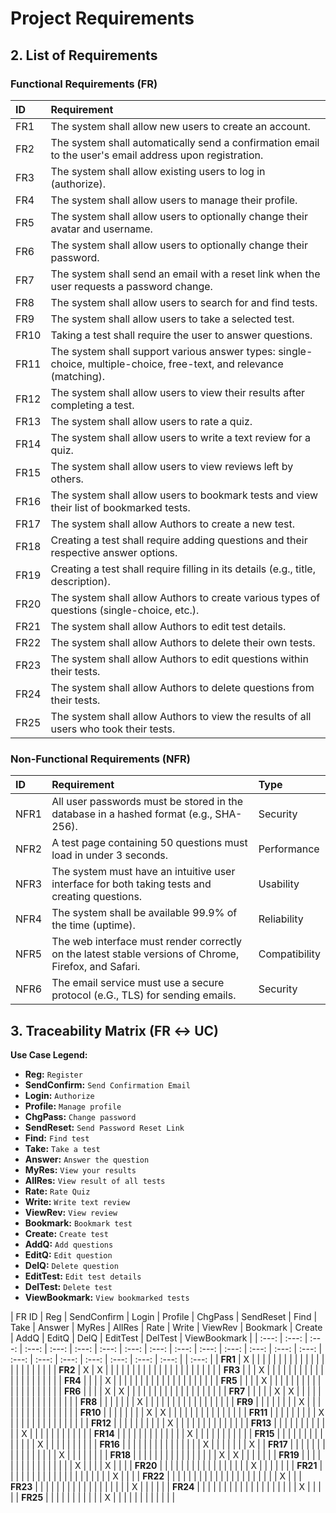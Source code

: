 # Project Requirements

## 2. List of Requirements

### Functional Requirements (FR)

| ID | Requirement |
| :--- | :--- |
| FR1 | The system shall allow new users to create an account. |
| FR2 | The system shall automatically send a confirmation email to the user's email address upon registration. |
| FR3 | The system shall allow existing users to log in (authorize). |
| FR4 | The system shall allow users to manage their profile. |
| FR5 | The system shall allow users to optionally change their avatar and username. |
| FR6 | The system shall allow users to optionally change their password. |
| FR7 | The system shall send an email with a reset link when the user requests a password change. |
| FR8 | The system shall allow users to search for and find tests. |
| FR9 | The system shall allow users to take a selected test. |
| FR10 | Taking a test shall require the user to answer questions. |
| FR11 | The system shall support various answer types: single-choice, multiple-choice, free-text, and relevance (matching). |
| FR12 | The system shall allow users to view their results after completing a test. |
| FR13 | The system shall allow users to rate a quiz. |
| FR14 | The system shall allow users to write a text review for a quiz. |
| FR15 | The system shall allow users to view reviews left by others. |
| FR16 | The system shall allow users to bookmark tests and view their list of bookmarked tests. |
| FR17 | The system shall allow Authors to create a new test. |
| FR18 | Creating a test shall require adding questions and their respective answer options. |
| FR19 | Creating a test shall require filling in its details (e.g., title, description). |
| FR20 | The system shall allow Authors to create various types of questions (single-choice, etc.). |
| FR21 | The system shall allow Authors to edit test details. |
| FR22 | The system shall allow Authors to delete their own tests. |
| FR23 | The system shall allow Authors to edit questions within their tests. |
| FR24 | The system shall allow Authors to delete questions from their tests. |
| FR25 | The system shall allow Authors to view the results of all users who took their tests. |

### Non-Functional Requirements (NFR)

| ID | Requirement | Type |
| :--- | :--- | :--- |
| NFR1 | All user passwords must be stored in the database in a hashed format (e.g., SHA-256). | Security |
| NFR2 | A test page containing 50 questions must load in under 3 seconds. | Performance |
| NFR3 | The system must have an intuitive user interface for both taking tests and creating questions. | Usability |
| NFR4 | The system shall be available 99.9% of the time (uptime). | Reliability |
| NFR5 | The web interface must render correctly on the latest stable versions of Chrome, Firefox, and Safari. | Compatibility |
| NFR6 | The email service must use a secure protocol (e.G., TLS) for sending emails. | Security |

## 3. Traceability Matrix (FR ↔ UC)

**Use Case Legend:**
* **Reg:** `Register`
* **SendConfirm:** `Send Confirmation Email`
* **Login:** `Authorize`
* **Profile:** `Manage profile`
* **ChgPass:** `Change password`
* **SendReset:** `Send Password Reset Link`
* **Find:** `Find test`
* **Take:** `Take a test`
* **Answer:** `Answer the question`
* **MyRes:** `View your results`
* **AllRes:** `View result of all tests`
* **Rate:** `Rate Quiz`
* **Write:** `Write text review`
* **ViewRev:** `View review`
* **Bookmark:** `Bookmark test` 
* **Create:** `Create test`
* **AddQ:** `Add questions`
* **EditQ:** `Edit question`
* **DelQ:** `Delete question`
* **EditTest:** `Edit test details`
* **DelTest:** `Delete test`
* **ViewBookmark:** `View bookmarked tests`

| FR ID | Reg | SendConfirm | Login | Profile | ChgPass | SendReset | Find | Take | Answer | MyRes | AllRes | Rate | Write | ViewRev | Bookmark | Create | AddQ | EditQ | DelQ | EditTest | DelTest | ViewBookmark |
| :---: | :---: | :---: | :---: | :---: | :---: | :---: | :---: | :---: | :---: | :---: | :---: | :---: | :---: | :---: | :---: | :---: | :---: | :---: | :---: | :---: | :---: | | :---: |
| **FR1** | X | | | | | | | | | | | | | | | | | | | | | |
| **FR2** | X | X | | | | | | | | | | | | | | | | | | | | |
| **FR3** | | | X | | | | | | | | | | | | | | | | | | | |
| **FR4** | | | | X | | | | | | | | | | | | | | | | | | |
| **FR5** | | | | X | | | | | | | | | | | | | | | | | | |
| **FR6** | | | | X | X | | | | | | | | | | | | | | | | | |
| **FR7** | | | | | X | X | | | | | | | | | | | | | | | | |
| **FR8** | | | | | | | X | | | | | | | | | | | | | | | |
| **FR9** | | | | | | | | X | | | | | | | | | | | | | | |
| **FR10** | | | | | | | | X | X | | | | | | | | | | | | | |
| **FR11** | | | | | | | | | X | | | | | | | | | | | | | |
| **FR12** | | | | | | | | | | X | | | | | | | | | | | | |
| **FR13** | | | | | | | | | | | | X | | | | | | | | | | |
| **FR14** | | | | | | | | | | | | | X | | | | | | | | | |
| **FR15** | | | | | | | | | | | | | | X | | | | | | | | |
| **FR16** | | | | | | | | | | | | | | | X | | | | | | | X |
| **FR17** | | | | | | | | | | | | | | | | X | | | | | | |
| **FR18** | | | | | | | | | | | | | | | | X | X | | | | | |
| **FR19** | | | | | | | | | | | | | | | | X | | | | X | | |
| **FR20** | | | | | | | | | | | | | | | | | X | | | | | |
| **FR21** | | | | | | | | | | | | | | | | | | | | X | | |
| **FR22** | | | | | | | | | | | | | | | | | | | | | X | |
| **FR23** | | | | | | | | | | | | | | | | | | X | | | | |
| **FR24** | | | | | | | | | | | | | | | | | | | X | | | |
| **FR25** | | | | | | | | | | | X | | | | | | | | | | | |
